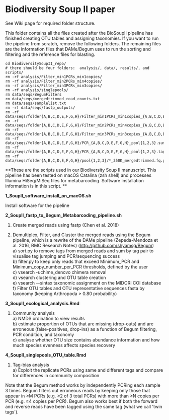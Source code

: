 # Biodiversity Soup II paper

See Wiki page for required folder structure.  

This folder contains all the files created after the BioSoupII pipeline has finished creating OTU tables and assigning taxonomies. If you want to run the pipeline from scratch, remove the following folders. The remaining files are the information files that DAMe/Begum uses to run the sorting and filtering and the reference files for blasting.
```
cd BiodiversitySoupII_repo/  
# there should be four folders:  analysis/, data/, results/, and scripts/
rm -rf analysis/Filter_min1PCRs_min1copies/  
rm -rf analysis/Filter_min2PCRs_min4copies/  
rm -rf analysis/Filter_min3PCRs_min3copies/  
rm -rf analysis/singlepools/  
rm data/seqs/BegumFilters  
rm data/seqs/mergedtrimmed_read_counts.txt  
rm data/seqs/samplelist.txt  
rm -rf data/seqs/fastp_outputs/  
rm -rf data/seqs/folder{A,B,C,D,E,F,G,H}/Filter_min1PCRs_min1copies_{A,B,C,D,E,F,G,H}  
rm -rf data/seqs/folder{A,B,C,D,E,F,G,H}/Filter_min2PCRs_min4copies_{A,B,C,D,E,F,G,H}  
rm -rf data/seqs/folder{A,B,C,D,E,F,G,H}/Filter_min3PCRs_min3copies_{A,B,C,D,E,F,G,H}  
rm -rf data/seqs/folder{A,B,C,D,E,F,G,H}/PCR_{A,B,C,D,E,F,G,H}_pool{1,2,3}.summaryCounts  
rm -rf data/seqs/folder{A,B,C,D,E,F,G,H}/PCR_{A,B,C,D,E,F,G,H}_pool{1,2,3}.tagInfo  
rm -rf data/seqs/folder{A,B,C,D,E,F,G,H}/pool{1,2,3}/*_350K_mergedtrimmed.fq.gz  
```

**These are the scripts used in our Biodiversity Soup II manuscript. This pipeline has been tested on macOS Catalina (zsh shell) and processes Illumina HiSeq/MiSeq files for metabarcoding. Software installation information is in this script. **  

**1_SoupII_software_install_on_macOS.sh**  

Install software for the pipeline

**2_SoupII_fastp_to_Begum_Metabarcoding_pipeline.sh**  

1. Create merged reads using fastp (Chen et al. 2018)  

2. Demultiplex, Filter, and Cluster the merged reads using the Begum pipeline, which is a rewrite of the DAMe pipeline (Zepeda-Mendoza et al. 2016, BMC Research Notes) (http://github.com/shyamsg/Begum)  
a)  sort.py to remove tags from merged reads and sum by tag pair to visualise tag jumping and PCR/sequencing success  
b)  filter.py to keep only reads that exceed Minimum_PCR and Minimum_copy_number_per_PCR thresholds, defined by the user  
c)  vsearch -uchime_denovo chimera removal  
d)  vsearch clustering and OTU table creation  
e)  vsearch --sintax taxonomic assignment on the MIDORI COI database  
f)  Filter OTU tables and OTU representative sequences fasta by taxonomy (keeping Arthropoda ≥ 0.80 probability)  

**3_SoupII_ecological_analysis.Rmd**  

1. Community analysis  
a) NMDS ordination to view results  
b) estimate proportion of OTUs that are missing (drop-outs) and are erroneous (false-positives, drop-ins) as a function of Begum filtering, PCR condition, and taxonomy  
c) analyse whether OTU size contains abundance information and how much species evenness affects species recovery

**4_SoupII_singlepools_OTU_table.Rmd**   

1. Tag-bias analysis  
a) Exploit the replicate PCRs using same and different tags and compare for differences in community composition  

Note that the Begum method works by independently PCRing each sample 3 times.  Begum filters out erroneous reads by keeping only those that appear in ≥M PCRs (e.g. ≥2 of 3 total PCRs) with more than ≥N copies per PCR (e.g. ≥4 copies per PCR). Begum also works best if both the forward and reverse reads have been tagged using the same tag (what we call 'twin tags').  
